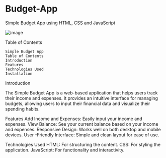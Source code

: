 # Budget-App
Simple Budget App using HTML, CSS and JavaScript

![image](https://github.com/user-attachments/assets/aa085928-1655-4825-9129-5e6ba0571196)


Table of Contents
   
    Simple Budget App
    Table of Contents
    Introduction
    Features
    Technologies Used
    Installation

Introduction
 
 The Simple Budget App is a web-based application that helps users track their income and expenses. It provides an intuitive interface for managing budgets, allowing users to input their financial data and visualize their spending habits.


Features
   Add Income and Expenses: Easily input your income and expenses.
   View Balance: See your current balance based on your income and expenses.
   Responsive Design: Works well on both desktop and mobile devices.
   User -Friendly Interface: Simple and clean layout for ease of use.

Technologies Used
  HTML: For structuring the content.
  CSS: For styling the application.
  JavaScript: For functionality and interactivity.
